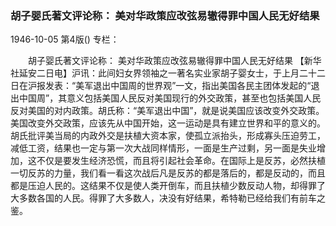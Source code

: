 ### 胡子婴氏著文评论称：  美对华政策应改弦易辙得罪中国人民无好结果

1946-10-05
第4版()
专栏：

　　胡子婴氏著文评论称：
    美对华政策应改弦易辙得罪中国人民无好结果
    【新华社延安二日电】沪讯：此间妇女界领袖之一著名实业家胡子婴女士，于上月二十二日在沪报发表：“美军退出中国周的世界观”一文，指出美国各民主团体发起的“退出中国周”，其意义包括美国人民反对美国现行的外交政策，甚至也包括美国人民反对美国的对内政策。胡氏称：“美军退出中国”，就是说美国应该改变外交政策。美国改变外交政策，应该先从中国开始，这一运动是具有建立世界和平的意义的。胡氏批评美当局的内政外交是扶植大资本家，使孤立派抬头，形成寡头压迫劳工，减低工资，结果也一定与第一次大战同样情形，一面是生产过剩，另一面是失业增加，这不仅是要发生经济恐慌，而且将引起社会革命。在国际上是反苏，必然扶植一切反苏的力量，我们看一看这次战后凡是反苏的都是落后的，都是反动的，而且都是压迫人民的。这结果不仅是使人类开倒车，而且扶植少数反动人物，却得罪了大多数各国的人民。得罪了大多数人，决没有好结果，希特勒已经给我们有前车之鉴。

